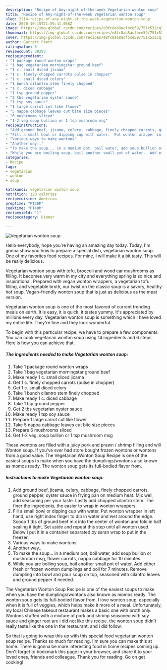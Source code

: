 ```yaml
---
description: "Recipe of Any-night-of-the-week Vegetarian wonton soup"
title: "Recipe of Any-night-of-the-week Vegetarian wonton soup"
slug: 2214-recipe-of-any-night-of-the-week-vegetarian-wonton-soup
date: 2020-10-15T21:59:41.066Z
image: https://img-global.cpcdn.com/recipes/e8fc8ab8acfbce59/751x532cq70/vegetarian-wonton-soup-recipe-main-photo.jpg
thumbnail: https://img-global.cpcdn.com/recipes/e8fc8ab8acfbce59/751x532cq70/vegetarian-wonton-soup-recipe-main-photo.jpg
cover: https://img-global.cpcdn.com/recipes/e8fc8ab8acfbce59/751x532cq70/vegetarian-wonton-soup-recipe-main-photo.jpg
author: Garrett Pratt
ratingvalue: 5
reviewcount: 39393
recipeingredient:
- "1 package round wonton wraps"
- "1 bag vegetarian morningstar ground beef"
- "1 c. small diced jicama"
- "1 c. finely chopped carrots pulse in chopper"
- "1 c. small diced celery"
- "1 bunch cilantro stem finely chopped"
- "1 c. diced cabbage"
- "1 tsp ground pepper"
- "2 tbs vegetarian oyster sauce"
- "1 tsp soy sauce"
- "1 large carrot cut like flower"
- "5 nappa cabbage leaves cut bite size pieces"
- "6 mushrooms sliced"
- "1-2 veg soup bullion or 1 tsp mushroom msg"
recipeinstructions:
- "Add ground beef, jicama, celery, cabbage, finely chopped carrots, ground pepper, oyster sauce in frying pan on medium heat. Mix well,  add seasoning per your taste. Lastly add chopped cilantro stem. The finer the ingredients,  the easier to wrap in wonton wrappers."
- "Fill a small bowl or dipping cup with water.  Put wonton wrapper in left hand, use right index finger to dip in water and wet around the edge. Scoop 1 tbs of ground beef mix into the center of wonton and fold in half sealing it tight. Set aside and repeat this step until all wonton used. Below I put it in a container separated by saran wrap to put in the freezer."
- "Various ways to make wontons"
- "Another way.."
- "To make the soup... in a medium pot, boil water, add soup bullion or mushroom msg, flower carrots, nappa cabbage for 10 minutes."
- "While you are boiling soup, boil another small pot of water.  Add either fresh or frozen wonton dumplings and boil for 7 minutes. Remove dumpling into bowl and pour soup on top, seasoned with cilantro leaves and ground pepper if needed."
categories:
- Recipe
tags:
- vegetarian
- wonton
- soup

katakunci: vegetarian wonton soup 
nutrition: 120 calories
recipecuisine: American
preptime: "PT26M"
cooktime: "PT49M"
recipeyield: "1"
recipecategory: Dinner

---
```



![Vegetarian wonton soup](https://img-global.cpcdn.com/recipes/e8fc8ab8acfbce59/751x532cq70/vegetarian-wonton-soup-recipe-main-photo.jpg)

Hello everybody, hope you're having an amazing day today. Today, I'm gonna show you how to prepare a special dish, vegetarian wonton soup. One of my favorites food recipes. For mine, I will make it a bit tasty. This will be really delicious.

Vegetarian wonton soup with tofu, broccoli and wood ear mushrooms as filling. It becomes very warm in my city and everything spring is so nice and inspirational. Prepared with vegan wonton wrappers, a vegetarian tofu filling, and vegetable broth, our twist on the classic soup is a savory, healthy hot soup. Vegan-friendly wonton soup that is just as delicious as the meat version.

Vegetarian wonton soup is one of the most favored of current trending meals on earth. It is easy, it is quick, it tastes yummy. It's appreciated by millions every day. Vegetarian wonton soup is something which I have loved my entire life. They're fine and they look wonderful.


To begin with this particular recipe, we have to prepare a few components. You can cook vegetarian wonton soup using 14 ingredients and 6 steps. Here is how you can achieve that.

<!--inarticleads1-->

##### The ingredients needed to make Vegetarian wonton soup:

1. Take 1 package round wonton wraps
1. Take 1 bag vegetarian morningstar ground beef
1. Make ready 1 c. small diced jicama
1. Get 1 c. finely chopped carrots (pulse in chopper)
1. Get 1 c. small diced celery
1. Take 1 bunch cilantro stem finely chopped
1. Make ready 1 c. diced cabbage
1. Take 1 tsp ground pepper
1. Get 2 tbs vegetarian oyster sauce
1. Make ready 1 tsp soy sauce
1. Prepare 1 large carrot cut like flower
1. Take 5 nappa cabbage leaves cut bite size pieces
1. Prepare 6 mushrooms sliced
1. Get 1-2 veg. soup bullion or 1 tsp mushroom msg


These wontons are filled with a juicy pork and prawn / shrimp filling and will Wonton soup. If you&#39;ve ever had store bought frozen wontons or wontons from a good value. The Vegetarian Wonton Soup Recipe is one of the easiest soups to make when you have the dumplings/wontons also known as momos ready. The wonton soup gets its full-bodied flavor from. 

<!--inarticleads2-->

##### Instructions to make Vegetarian wonton soup:

1. Add ground beef, jicama, celery, cabbage, finely chopped carrots, ground pepper, oyster sauce in frying pan on medium heat. Mix well,  add seasoning per your taste. Lastly add chopped cilantro stem. The finer the ingredients,  the easier to wrap in wonton wrappers.
1. Fill a small bowl or dipping cup with water.  Put wonton wrapper in left hand, use right index finger to dip in water and wet around the edge. Scoop 1 tbs of ground beef mix into the center of wonton and fold in half sealing it tight. Set aside and repeat this step until all wonton used. Below I put it in a container separated by saran wrap to put in the freezer.
1. Various ways to make wontons
1. Another way..
1. To make the soup... in a medium pot, boil water, add soup bullion or mushroom msg, flower carrots, nappa cabbage for 10 minutes.
1. While you are boiling soup, boil another small pot of water.  Add either fresh or frozen wonton dumplings and boil for 7 minutes. Remove dumpling into bowl and pour soup on top, seasoned with cilantro leaves and ground pepper if needed.


The Vegetarian Wonton Soup Recipe is one of the easiest soups to make when you have the dumplings/wontons also known as momos ready. The wonton soup gets its full-bodied flavor from. I love wonton soup, especially when it is full of veggies, which helps make it more of a meal. Unfortunately, my local Chinese takeout restaurant makes a basic one with broth only. Wontons stuffed with a mixture of pork and shrimp seasoned with soy sauce and ginger root are i did not like this recipe. the wonton soup didn&#39;t really taste like the one in the restaurant. and i did follow. 

So that is going to wrap this up with this special food vegetarian wonton soup recipe. Thanks so much for reading. I'm sure you can make this at home. There is gonna be more interesting food in home recipes coming up. Don't forget to bookmark this page in your browser, and share it to your loved ones, friends and colleague. Thank you for reading. Go on get cooking!
